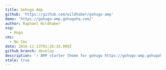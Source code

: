```yaml
---
title: Gohugo Amp
github: 'https://github.com/wildhaber/gohugo-amp'
demo: 'https://gohugo-amp.gohugohq.com/'
author: Raphael Wildhaber
ssg:
  - Hugo
cms:
  - No Cms
date: 2016-11-13T01:26:33.000Z
github_branch: develop
description: '⚡ AMP starter theme for gohugo https://gohugo-amp.gohugohq.com'
stale: true
---
```

